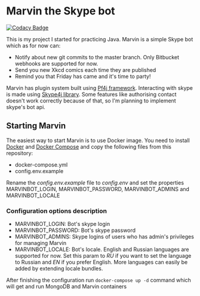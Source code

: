 # Marvin the Skype bot

[![Codacy Badge](https://api.codacy.com/project/badge/Grade/eccc5039101e4f65ab3daa833a924a63)](https://www.codacy.com/app/alex_35/marvin-bot?utm_source=github.com&utm_medium=referral&utm_content=sad0vnikov/marvin-bot&utm_campaign=badger)

This is my project I started for practicing Java. Marvin is a simple Skype bot which as for now can:
- Notify about new git commits to the master branch. Only Bitbucket webhooks are supported for now.
- Send you new Xkcd comics each time they are published
- Remind you that Friday has came and it's time to party!

Marvin has plugin system built using [Pf4j framework](https://github.com/decebals/pf4j). 
Interacting with skype is made using [Skype4j library](https://github.com/samczsun/Skype4J). Some features like authorising contact doesn't work correctly because of that, so I'm planning to implement skype's bot api.

## Starting Marvin
The easiest way to start Marvin is to use Docker image.
You need to install [Docker](https://www.docker.com/products/overview) and [Docker Compose](https://docs.docker.com/compose/) and copy the following files from this repository:
- docker-compose.yml
- config.env.example

Rename the *config.env.example* file to *config.env* and set the properties MARVINBOT_LOGIN, MARVINBOT_PASSWORD, MARVINBOT_ADMINS and MARVINBOT_LOCALE

### Configuration options description
- MARVINBOT_LOGIN: Bot's skype login
- MARVINBOT_PASSWORD: Bot's skype password
- MARVINBOT_ADMINS: Skype logins of users who has admin's privileges for managing Marvin
- MARVINBOT_LOCALE: Bot's locale. English and Russian languages are supported for now. Set this param to *RU* if you want to set the language to Russian and *EN* if you prefer English. More languages can easily be added by extending locale bundles.

After finishing the configuration run `docker-compose up -d` command which will get and run MongoDB and Marvin containers
